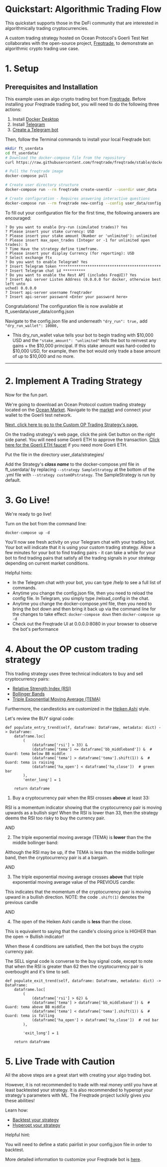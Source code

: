 # Quickstart: Algorithmic Trading Flow

This quickstart supports those in the DeFi community that are interested in algorithmically trading cryptocurrencies.

A custom trading strategy hosted on Ocean Protocol's Goerli Test Net collaborates with the open-source project, [Freqtrade](https://github.com/freqtrade/freqtrade), to demonstrate an algorithmic crypto trading use case.

# 1\. Setup

## Prerequisites and Installation

This example uses an algo crypto trading bot from [Freqtrade](https://github.com/freqtrade/freqtrade). Before installing your Freqtrade trading bot, you will need to do the following three actions:
1. Install [Docker Desktop](https://www.docker.com/products/docker-desktop/)
2. Install [Telegram](https://telegram.org/)
3. [Create a Telegram bot](https://sendpulse.com/knowledge-base/chatbot/telegram/create-telegram-chatbot)

Then, follow the Terminal commands to install your local Freqtrade bot:

```Bash
mkdir ft_userdata
cd ft_userdata/
# Download the docker-compose file from the repository
curl https://raw.githubusercontent.com/freqtrade/freqtrade/stable/docker-compose.yml -o docker-compose.yml

# Pull the freqtrade image
docker-compose pull

# Create user directory structure
docker-compose run --rm freqtrade create-userdir --userdir user_data

# Create configuration - Requires answering interactive questions
docker-compose run --rm freqtrade new-config --config user_data/config.json
```

To fill out your configuration file for the first time, the following answers are encouraged:

```
? Do you want to enable Dry-run (simulated trades)? Yes
? Please insert your stake currency: USD
? Please insert your stake amount (Number or 'unlimited'): unlimited
? Please insert max_open_trades (Integer or -1 for unlimited open trades): 5
? Time Have the strategy define timeframe.
? Please insert your display Currency (for reporting): USD
? Select exchange ftx
? Do you want to enable Telegram? Yes
? Insert Telegram token **********************************************
? Insert Telegram chat id **********
? Do you want to enable the Rest API (includes FreqUI)? Yes
? Insert Api server Listen Address (0.0.0.0 for docker, otherwise best left unto
uched) 0.0.0.0
? Insert api-server username freqtrader
? Insert api-server password <Enter your password here>
```

Congratulations! The configuration file is now available at ft_userdata/user_data/config.json

Navigate to the config.json file and underneath `"dry_run": true,` add `"dry_run_wallet": 10000,`

* This dry\_run\_wallet value tells your bot to begin trading with $10,000 USD and the `"stake_amount": "unlimited"` tells the bot to reinvest any gains + the $10,000 principal. If this stake amount was hard-coded to $10,000 USD, for example, then the bot would only trade a base amount of up to $10,000 and no more.

* * *

# 2\. Implement A Trading Strategy

Now for the fun part.

We're going to download an Ocean Protocol custom trading strategy located on the [Ocean Market](https://market.oceanprotocol.com/). Navigate to the [market](https://market.oceanprotocol.com/) and connect your wallet to the Goerli test network.

[Next, click here to go to the Custom OP Trading Strategy's page.](https://market.oceanprotocol.com/asset/did:op:736282af36d3088a40ea1a947bb8d9eade32e641f2a995394f5f7817ee873e8a)

On the trading strategy's web page, click the pink Get button on the right side panel. You will need some Goerli ETH to approve the transaction. [Click here for the Goerli ETH faucet](https://goerlifaucet.com/) if you need more Goerli ETH.

Put the file in the directory user_data/strategies/

Add the Strategy's ***class name*** to the docker-compose.yml file in ft_userdata/ by replacing `--strategy SampleStrategy` at the bottom of the .yml file with `--strategy customOPstrategy`. The SampleStrategy is run by default.

# 3\. Go Live!

We're ready to go live!

Turn on the bot from the command line:

`docker-compose up -d`

You'll now see fresh activity on your Telegram chat with your trading bot. Your bot will indicate that it is using your custom trading strategy. Allow a few minutes for your bot to find trading pairs - it can take a while for your bot to find trading pairs that satisfy all the trading signals in your strategy depending on current market conditions.

Helpful hints:

- In the Telegram chat with your bot, you can type /help to see a full list of commands.
- Anytime you change the config.json file, then you need to reload the config file. In Telegram, you simply type /reload_config in the chat.
- Anytime you change the docker-compose.yml file, then you need to bring the bot down and then bring it back up via the command line for the changes to take effect: `docker-compose down` then `docker-compose up -d`
- Check out the Freqtrade UI at 0.0.0.0:8080 in your browser to observe the bot's performance

# 4\. About the OP custom trading strategy

This trading strategy uses three technical indicators to buy and sell cryptocurrency pairs:
- [Relative Strength Index (RSI)](https://www.investopedia.com/articles/active-trading/042114/overbought-or-oversold-use-relative-strength-index-find-out.asp)
- [Bollinger Bands](https://www.investopedia.com/terms/b/bollingerbands.asp)
- [Triple Exponential Moving Average (TEMA)](https://www.investopedia.com/ask/answers/041315/why-triple-exponential-moving-average-tema-important-traders-and-analysts.asp)

Furthermore, the candlesticks are customized in the [Heiken Ashi](https://www.investopedia.com/terms/h/heikinashi.asp) style.

Let's review the BUY signal code:

    def populate_entry_trend(self, dataframe: DataFrame, metadata: dict) -> DataFrame:
        dataframe.loc[
            (
                (dataframe['rsi'] > 33) &
                (dataframe['tema'] <= dataframe['bb_middleband']) &  # Guard: tema below BB middle
                (dataframe['tema'] > dataframe['tema'].shift(1)) &  # Guard: tema is raising
                (dataframe['ha_open'] < dataframe['ha_close'])  # green bar
            ),
            'enter_long'] = 1

        return dataframe
		

1. Buy a cryptocurrency pair when the RSI crosses **above** at least 33: 

RSI is a momentum indicator showing that the cryptocurrency pair is moving upwards as a bullish sign! When the RSI is lower than 33, then the strategy deems the RSI too risky to buy the currency pair.

AND

2. The triple exponential moving average (TEMA) is **lower** than the the middle bollinger band:

Although the RSI may be up, if the TEMA is less than the middle bollinger band, then the cryptocurrency pair is at a bargain.

AND

3. The triple exponential moving average crosses **above** that triple exponential moving average value of the PREVIOUS candle:

This indicates that the momentum of the cryptocurrency pair is moving upward in a bullish direction.
NOTE: the code `.shift(1)` denotes the previous candle

AND

4. The open of the Heiken Ashi candle is **less** than the close. 

This is equivalent to saying that the candle's closing price is HIGHER than the open -> Bullish indicator!

When these 4 conditions are satisfied, then the bot buys the crypto currency pair.

The SELL signal code is converse to the buy signal code, except to note that when the RSI is greater than 62 then the cryptocurrency pair is overbought and it's time to sell.

    def populate_exit_trend(self, dataframe: DataFrame, metadata: dict) -> DataFrame:
        dataframe.loc[
            (
                (dataframe['rsi'] > 62) &
                (dataframe['tema'] > dataframe['bb_middleband']) &  # Guard: tema above BB middle
                (dataframe['tema'] < dataframe['tema'].shift(1)) &  # Guard: tema is falling
                (dataframe['ha_open'] > dataframe['ha_close'])  # red bar
            ),

            'exit_long'] = 1

        return dataframe

# 5\. Live Trade with Caution

All the above steps are a great start with creating your algo trading bot. 

However, it is not recommended to trade with real money until you have at least backtested your strategy. It is also recommended to hyperopt your strategy's parameters with ML. The Freqtrade project luckily gives you these abilities!

Learn how:

- [Backtest your strategy](https://www.freqtrade.io/en/stable/backtesting/)
- [Hyperopt your strategy](https://www.freqtrade.io/en/stable/hyperopt/)

Helpful hint:

You will need to define a static pairlist in your config.json file in order to backtest.

More detailed information to customize your Freqtrade bot is [here](https://www.freqtrade.io/en/stable/docker_quickstart/).
